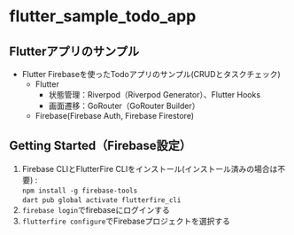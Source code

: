 # flutter_sample_todo_app

## Flutterアプリのサンプル

- Flutter Firebaseを使ったTodoアプリのサンプル(CRUDとタスクチェック)
  - Flutter
    - 状態管理：Riverpod（Riverpod Generator）、Flutter Hooks
    - 画面遷移：GoRouter（GoRouter Builder）
  - Firebase(Firebase Auth, Firebase Firestore)

## Getting Started（Firebase設定）

1. Firebase CLIとFlutterFire CLIをインストール(インストール済みの場合は不要) :  
   `npm install -g firebase-tools`  
   `dart pub global activate flutterfire_cli`
3. `firebase login`でfirebaseにログインする
4. `flutterfire configure`でFirebaseプロジェクトを選択する

